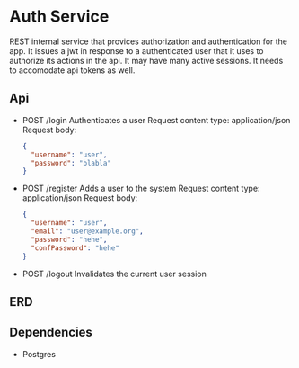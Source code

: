 # Auth Service

REST internal service that provices authorization and authentication for the app.
It issues a jwt in response to a authenticated user that it uses to authorize its actions in the api.
It may have many active sessions.
It needs to accomodate api tokens as well.

## Api

- POST /login
  Authenticates a user
  Request content type: application/json
  Request body:

  ```json
  {
    "username": "user",
    "password": "blabla"
  }
  ```

- POST /register
  Adds a user to the system
  Request content type: application/json
  Request body:

  ```json
  {
    "username": "user",
    "email": "user@example.org",
    "password": "hehe",
    "confPassword": "hehe"
  }
  ```

- POST /logout
  Invalidates the current user session

## ERD

## Dependencies

- Postgres
